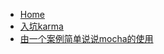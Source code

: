 - [Home](/Unit_Test/)
- [入坑karma](Unit_Test/入坑karma.md)
- [由一个案例简单说说mocha的使用](Unit_Test/由一个案例简单说说mocha的使用.md)
